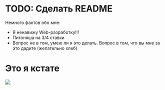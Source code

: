 # TODO: Сделать README
Немного фактов обо мне:
* Я ненавижу Web-разработку!!!
* Питоняша на 3/4 ставки
* Вопрос не в том, умею ли я это делать. Вопрос в том, что вы мне за это дадите (желательно хлеб)

# Это я кстате
![](https://github.com/niceguy135/niceguy135/blob/main/me_for_real.gif)
